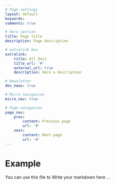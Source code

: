 ```yaml
---
# Page settings
layout: default
keywords:
comments: true

# Hero section
title: Page title
description: Page description

# extralink box
extralink:
    title: All Docs
    title_url: '#'
    external_url: true
    description: Here a description

# Newsletter
dev_news: true

# Micro navigation
micro_nav: true

# Page navigation
page_nav:
    prev:
        content: Previous page
        url: '#'
    next:
        content: Next page
        url: '#'
---
```


# Example
You can use this file to
Write your markdown here ...

